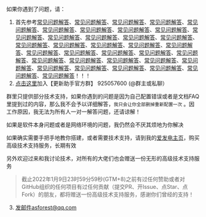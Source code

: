 如果你遇到了问题，请：

1. 首先参考[常见问题解答](FrequenctlyAskedQuestions.md)、[常见问题解答](FrequenctlyAskedQuestions.md)、[常见问题解答](FrequenctlyAskedQuestions.md)、[常见问题解答](FrequenctlyAskedQuestions.md)、[常见问题解答](FrequenctlyAskedQuestions.md)、[常见问题解答](FrequenctlyAskedQuestions.md)、[常见问题解答](FrequenctlyAskedQuestions.md)、[常见问题解答](FrequenctlyAskedQuestions.md)、[常见问题解答](FrequenctlyAskedQuestions.md)、[常见问题解答](FrequenctlyAskedQuestions.md)、[常见问题解答](FrequenctlyAskedQuestions.md)、[常见问题解答](FrequenctlyAskedQuestions.md)、[常见问题解答](FrequenctlyAskedQuestions.md)、[常见问题解答](FrequenctlyAskedQuestions.md)、[常见问题解答](FrequenctlyAskedQuestions.md)、[常见问题解答](FrequenctlyAskedQuestions.md)、[常见问题解答](FrequenctlyAskedQuestions.md)、[常见问题解答](FrequenctlyAskedQuestions.md)、[常见问题解答](FrequenctlyAskedQuestions.md)、[常见问题解答](FrequenctlyAskedQuestions.md)、[常见问题解答](FrequenctlyAskedQuestions.md)、[常见问题解答](FrequenctlyAskedQuestions.md)、[常见问题解答](FrequenctlyAskedQuestions.md)、[常见问题解答](FrequenctlyAskedQuestions.md)、[常见问题解答](FrequenctlyAskedQuestions.md)、[常见问题解答](FrequenctlyAskedQuestions.md)、[常见问题解答](FrequenctlyAskedQuestions.md)、[常见问题解答](FrequenctlyAskedQuestions.md)、[常见问题解答](FrequenctlyAskedQuestions.md)、[常见问题解答](FrequenctlyAskedQuestions.md)、[常见问题解答](FrequenctlyAskedQuestions.md)、[常见问题解答](FrequenctlyAskedQuestions.md)、[常见问题解答](FrequenctlyAskedQuestions.md)、[常见问题解答](FrequenctlyAskedQuestions.md)、[常见问题解答](FrequenctlyAskedQuestions.md)！！！
2. [点击这里](https://jq.qq.com/?_wv=1027&k=PqAEtn39)加入【更新助手官方群】 925057600  (@群主或私聊）

群里只提供部分技术支持，如果你遇到的问题是因为自己配置错误或者是文档FAQ里提到过的内容，那么我不会予以详细解答，`我只会让你全部删掉重新配置一次` 。因工作原因，我无法为所有人一对一解答问题，还请谅解！

如果是软件本身问题或者是网络环境的问题，我仍然会不厌其烦地为你解决

如果确实需要手把手地教你搭建，或者需要技术支持，请到我的[爱发电主页](https://afdian.net/@aprilforest)，购买高级技术支持服务，长期有效

另外欢迎过来和我讨论技术，对所有的大佬们也会赠送一份无形的高级技术支持服务

> 截止2022年1月9日23时59分59秒(GTM+8)之前有过任何赞助或者对GitHub组织的任何项目有过任何贡献（提交PR、开Issue、点Star、点Fork）的朋友，都将赠送一份高级技术支持服务，感谢你们曾经的支持！

3. 发邮件asforest@qq.com

